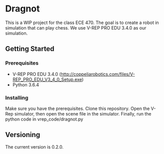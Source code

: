 # Dragnot

This is a WIP project for the class ECE 470. The goal is to create a robot in simulation that can play chess. We use V-REP PRO EDU 3.4.0 as our simulation.

## Getting Started

### Prerequisites
- V-REP PRO EDU 3.4.0 (http://coppeliarobotics.com/files/V-REP_PRO_EDU_V3_4_0_Setup.exe)
- Python 3.6.4

### Installing
Make sure you have the prerequisites. Clone this repository. Open the V-Rep simulator, then open the scene file in the simulator. Finally, run the python code in vrep_code/dragnot.py

## Versioning
The current version is 0.2.0.

